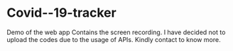 # Covid--19-tracker
Demo of the web app
Contains the screen recording.
I have decided not to upload the codes due to the usage of APIs. Kindly contact to know more.
